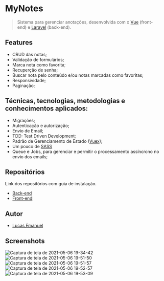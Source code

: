 # MyNotes
> Sistema para gerenciar anotações, desenvolvida com o [Vue](https://vuejs.org/) (front-end) e [Laravel](https://laravel.com/) (back-end).

## Features <a name = "features"></a>

- CRUD das notas;
- Validação de formulários;
- Marca nota como favorita;
- Recuperção de senha;
- Buscar nota pelo conteúdo e/ou notas marcadas como favoritas;
- Responsividade;
- Paginação;

## Técnicas, tecnologias, metodologias e conhecimentos aplicados:
- Migrações;
- Autenticação e autorização;
- Envio de Email;
- TDD: Test Driven Development;
- Padrão de Gerenciamento de Estado ([Vuex](https://vuex.vuejs.org/));
- Um pouco de [SASS](https://sass-lang.com/)
- Queue e Jobs, para gerenciar e permitir o processamento assíncrono no envio dos emails;


## Repositórios <a name = "install"></a>
Link dos repositórios com guia de instalação.

- [Back-end](https://github.com/lucasemanuel/mynotes-back-end)
- [Front-end](https://github.com/lucasemanuel/mynotes-vue)

## Autor <a name = "authors"></a>

- [Lucas Emanuel](https://github.com/lucasemanuel)

## Screenshots <a name = "screenshots"></a>

![Captura de tela de 2021-05-06 19-34-42](https://user-images.githubusercontent.com/31216249/117375645-d2899180-aea5-11eb-8170-53d4e4811efd.png)
![Captura de tela de 2021-05-06 19-51-50](https://user-images.githubusercontent.com/31216249/117375651-d3222800-aea5-11eb-85fa-db3efb13189e.png)
![Captura de tela de 2021-05-06 19-51-57](https://user-images.githubusercontent.com/31216249/117375652-d3babe80-aea5-11eb-8a10-4d06e523bee6.png)
![Captura de tela de 2021-05-06 19-52-57](https://user-images.githubusercontent.com/31216249/117375654-d3babe80-aea5-11eb-8bb0-b835328e9e4b.png)
![Captura de tela de 2021-05-06 19-53-09](https://user-images.githubusercontent.com/31216249/117375655-d4535500-aea5-11eb-8244-7f71fca2ffcf.png)
